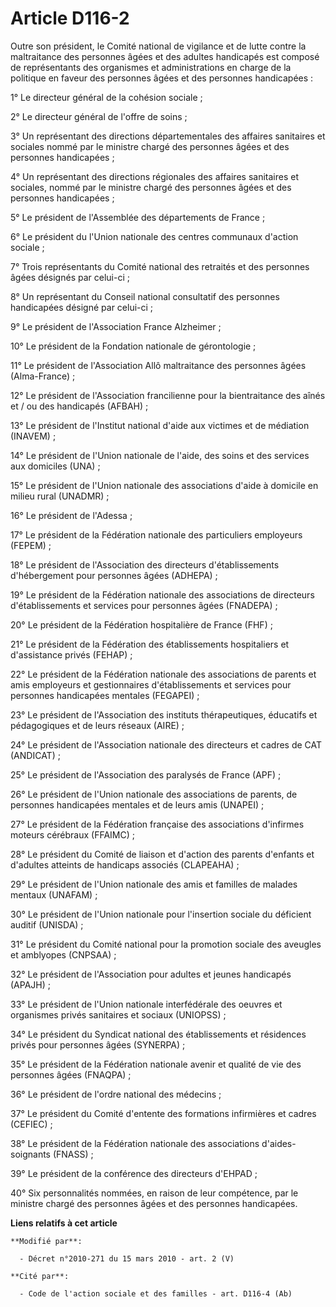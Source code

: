 # Article D116-2

Outre son président, le Comité national de vigilance et de lutte contre la maltraitance des personnes âgées et des adultes
handicapés est composé de représentants des organismes et administrations en charge de la politique en faveur des personnes
âgées et des personnes handicapées : 

1° Le directeur général de la cohésion sociale ; 

2° Le           directeur général de l'offre de soins  ; 

3° Un représentant des directions départementales des affaires sanitaires et sociales nommé par le ministre chargé des
personnes âgées et des personnes handicapées ; 

4° Un représentant des directions régionales des affaires sanitaires et sociales, nommé par le ministre chargé des personnes
âgées et des personnes handicapées ; 

5° Le président de l'Assemblée des départements de France ; 

6° Le président du l'Union nationale des centres communaux d'action sociale ; 

7° Trois représentants du Comité national des retraités et des personnes âgées désignés par celui-ci ; 

8° Un représentant du Conseil national consultatif des personnes handicapées désigné par celui-ci ; 

9° Le président de l'Association France Alzheimer ; 

10° Le président de la Fondation nationale de gérontologie ; 

11° Le président de l'Association Allô maltraitance des personnes âgées (Alma-France) ; 

12° Le président de l'Association francilienne pour la bientraitance des aînés et / ou des handicapés (AFBAH) ; 

13° Le président de l'Institut national d'aide aux victimes et de médiation (INAVEM) ; 

14° Le président de l'Union nationale de l'aide, des soins et des services aux domiciles (UNA) ; 

15° Le président de l'Union nationale des associations d'aide à domicile en milieu rural (UNADMR) ; 

16° Le président de l'Adessa ; 

17° Le président de la Fédération nationale des particuliers employeurs (FEPEM) ; 

18° Le président de l'Association des directeurs d'établissements d'hébergement pour personnes âgées (ADHEPA) ; 

19° Le président de la Fédération nationale des associations de directeurs d'établissements et services pour personnes âgées
(FNADEPA) ; 

20° Le président de la Fédération hospitalière de France (FHF) ; 

21° Le président de la Fédération des établissements hospitaliers et d'assistance privés (FEHAP) ; 

22° Le président de la Fédération nationale des associations de parents et amis employeurs et gestionnaires d'établissements
et services pour personnes handicapées mentales (FEGAPEI) ; 

23° Le président de l'Association des instituts thérapeutiques, éducatifs et pédagogiques et de leurs réseaux (AIRE) ; 

24° Le président de l'Association nationale des directeurs et cadres de CAT (ANDICAT) ; 

25° Le président de l'Association des paralysés de France (APF) ; 

26° Le président de l'Union nationale des associations de parents, de personnes handicapées mentales et de leurs amis
(UNAPEI) ; 

27° Le président de la Fédération française des associations d'infirmes moteurs cérébraux (FFAIMC) ; 

28° Le président du Comité de liaison et d'action des parents d'enfants et d'adultes atteints de handicaps associés
(CLAPEAHA) ; 

29° Le président de l'Union nationale des amis et familles de malades mentaux (UNAFAM) ; 

30° Le président de l'Union nationale pour l'insertion sociale du déficient auditif (UNISDA) ; 

31° Le président du Comité national pour la promotion sociale des aveugles et amblyopes (CNPSAA) ; 

32° Le président de l'Association pour adultes et jeunes handicapés (APAJH) ; 

33° Le président de l'Union nationale interfédérale des oeuvres et organismes privés sanitaires et sociaux (UNIOPSS) ; 

34° Le président du Syndicat national des établissements et résidences privés pour personnes âgées (SYNERPA) ; 

35° Le président de la Fédération nationale avenir et qualité de vie des personnes âgées (FNAQPA) ; 

36° Le président de l'ordre national des médecins ; 

37° Le président du Comité d'entente des formations infirmières et cadres (CEFIEC) ; 

38° Le président de la Fédération nationale des associations d'aides-soignants (FNASS) ; 

39° Le président de la conférence des directeurs d'EHPAD ; 

40° Six personnalités nommées, en raison de leur compétence, par le ministre chargé des personnes âgées et des personnes
handicapées.

**Liens relatifs à cet article**

	**Modifié par**:

	  - Décret n°2010-271 du 15 mars 2010 - art. 2 (V)

	**Cité par**:

	  - Code de l'action sociale et des familles - art. D116-4 (Ab)
